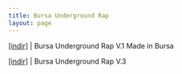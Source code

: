```yaml
---
title: Bursa Underground Rap
layout: page
---
```


<a href="https://cloud.mail.ru/public/439706fa939f/Bursa%20Underground%20Rap%20Vol.1%20Made%20In%20Bursa" target="_blank">[indir]</a> | Bursa Underground Rap V.1 Made in Bursa

<a href="https://cloud.mail.ru/public/9b8ecb4844ef/Bursa%20Underground%20Toplama%20Vol.3" target="_blank">[indir]</a> | Bursa Underground Rap V.3